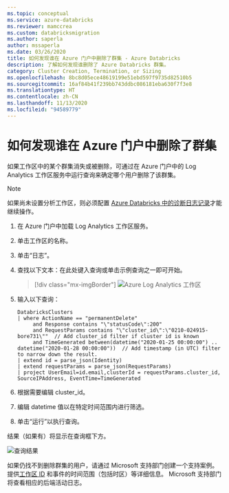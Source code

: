 ```yaml
---
ms.topic: conceptual
ms.service: azure-databricks
ms.reviewer: mamccrea
ms.custom: databricksmigration
ms.author: saperla
author: mssaperla
ms.date: 03/26/2020
title: 如何发现谁在 Azure 门户中删除了群集 - Azure Databricks
description: 了解如何发现谁删除了 Azure Databricks 群集。
category: Cluster Creation, Termination, or Sizing
ms.openlocfilehash: 8bc8d05ece48619199e51ebd597f9735d82510b5
ms.sourcegitcommit: 16af84b41f239bb743ddbc086181eba630f7f3e8
ms.translationtype: HT
ms.contentlocale: zh-CN
ms.lasthandoff: 11/13/2020
ms.locfileid: "94589779"
---
```

# <a name="how-to-discover-who-deleted-a-cluster-in-azure-portal"></a>如何发现谁在 Azure 门户中删除了群集

如果工作区中的某个群集消失或被删除，可通过在 Azure 门户中的 Log Analytics 工作区服务中运行查询来确定哪个用户删除了该群集。

> [!NOTE]
>
> 如果尚未设置分析工作区，则必须配置 [Azure Databricks 中的诊断日志记录](/databricks/administration-guide/account-settings/azure-diagnostic-logs)才能继续操作。

1. 在 Azure 门户中加载 Log Analytics 工作区服务。
2. 单击工作区的名称。
3. 单击“日志”。
4. 查找以下文本：在此处键入查询或单击示例查询之一即可开始。

   > [!div class="mx-imgBorder"]
   > ![Azure Log Analytics 工作区](../_static/images/administration/azure-log-analytics.png)

5. 输入以下查询：

   ```
   DatabricksClusters
   | where ActionName == "permanentDelete"
        and Response contains "\"statusCode\":200"
        and RequestParams contains "\"cluster_id\":\"0210-024915-bore731\""  // Add cluster_id filter if cluster id is known
        and TimeGenerated between(datetime("2020-01-25 00:00:00") .. datetime("2020-01-28 00:00:00"))  // Add timestamp (in UTC) filter to narrow down the result.
   | extend id = parse_json(Identity)
   | extend requestParams = parse_json(RequestParams)
   | project UserEmail=id.email,clusterId = requestParams.cluster_id, SourceIPAddress, EventTime=TimeGenerated
   ```

6. 根据需要编辑 cluster_id。
7. 编辑 datetime 值以在特定时间范围内进行筛选。
8. 单击“运行”以执行查询。

结果（如果有）将显示在查询框下方。

  ![查询结果](../_static/images/administration/azure-log-results.png)

如果仍找不到删除群集的用户，请通过 Microsoft 支持部门创建一个支持案例。 提供[工作区 ID](/databricks/workspace/workspace-details#workspace-instance-and-id) 和事件的时间范围（包括时区）等详细信息。 Microsoft 支持部门将查看相应的后端活动日志。